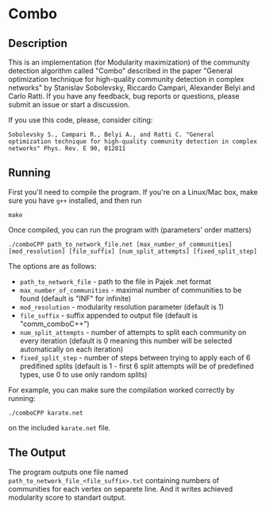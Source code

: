 # Combo

## Description

This is an implementation (for Modularity maximization) of the community
detection algorithm called "Combo" described in the paper "General optimization
technique for high-quality community detection in complex networks" by
Stanislav Sobolevsky, Riccardo Campari, Alexander Belyi and Carlo Ratti.
If you have any feedback, bug reports or questions, please submit an issue or start a discussion.

If you use this code, please, consider citing:

```
Sobolevsky S., Campari R., Belyi A., and Ratti C. "General optimization technique for high-quality community detection in complex networks" Phys. Rev. E 90, 012811
```

## Running

First you'll need to compile the program. If you're on a Linux/Mac box, make
sure you have `g++` installed, and then run

```
make
```

Once compiled, you can run the program with (parameters' order matters)

```
./comboCPP path_to_network_file.net [max_number_of_communities] [mod_resolution] [file_suffix] [num_split_attempts] [fixed_split_step]
```

The options are as follows:
* `path_to_network_file` - path to the file in Pajek .net format
* `max_number_of_communities` - maximal number of communities to be found
  (default is "INF" for infinite)
* `mod_resolution` - modularity resolution parameter (default is 1)
* `file_suffix` - suffix appended to output file (default is "comm_comboC++")
* `num_split_attempts` - number of attempts to split each community on every iteration (default is 0 meaning this number will be selected automatically on each iteration)
* `fixed_split_step` - number of steps between trying to apply each of 6 predifined splits (default is 1 - first 6 split attempts will be of predefined types, use 0 to use only random splits)

For example, you can make sure the compilation worked correctly by running:
```
./comboCPP karate.net
```
on the included `karate.net` file.

## The Output

The program outputs one file named `path_to_network_file_<file_suffix>.txt`
containing numbers of communities for each vertex on separete line.  And it
writes achieved modularity score to standart output.
